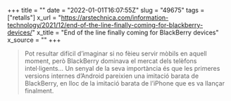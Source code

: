 +++
title = ""
date = "2022-01-01T16:07:55Z"
slug = "49675"
tags = ["retalls"]
x_url = "https://arstechnica.com/information-technology/2021/12/end-of-the-line-finally-coming-for-blackberry-devices/"
x_title = "End of the line finally coming for BlackBerry devices"
x_source = ""
+++

> Pot resultar difícil d’imaginar si no fèieu servir mòbils en aquell moment, però BlackBerry dominava el mercat dels telèfons intel·ligents… Un senyal de la seva importància és que les primeres versions internes d’Android pareixien una imitació barata de BlackBerry, en lloc de la imitació barata de l’iPhone que es va llançar finalment.

